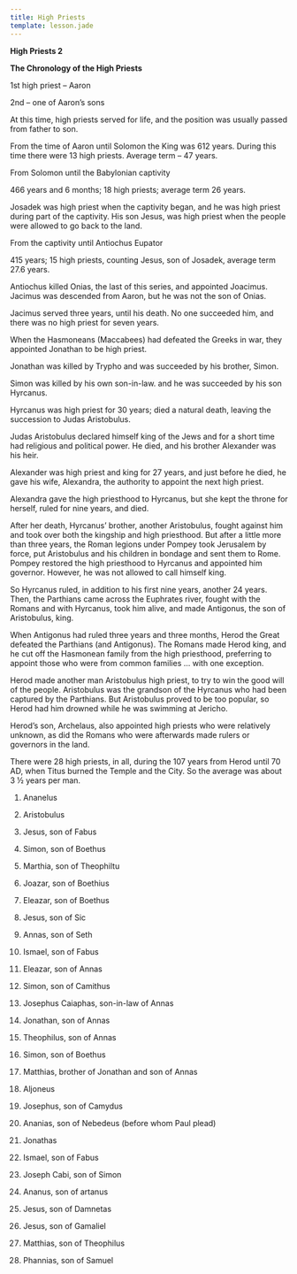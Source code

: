 ```yaml
---
title: High Priests
template: lesson.jade
---
```



**High Priests 2**

**The Chronology of the High Priests**

1st high priest – Aaron

2nd – one of Aaron’s sons

At this time, high priests served for life, and the position was usually
passed from father to son.

From the time of Aaron until Solomon the King was 612 years. During this
time there were 13 high priests. Average term – 47 years.

From Solomon until the Babylonian captivity

466 years and 6 months; 18 high priests; average term 26 years.

Josadek was high priest when the captivity began, and he was high priest
during part of the captivity. His son Jesus, was high priest when the
people were allowed to go back to the land.

From the captivity until Antiochus Eupator

415 years; 15 high priests, counting Jesus, son of Josadek, average term
27.6 years.

Antiochus killed Onias, the last of this series, and appointed Joacimus.
Jacimus was descended from Aaron, but he was not the son of Onias.

Jacimus served three years, until his death. No one succeeded him, and
there was no high priest for seven years.

When the Hasmoneans (Maccabees) had defeated the Greeks in war, they
appointed Jonathan to be high priest.

Jonathan was killed by Trypho and was succeeded by his brother, Simon.

Simon was killed by his own son-in-law. and he was succeeded by his son
Hyrcanus.

Hyrcanus was high priest for 30 years; died a natural death, leaving the
succession to Judas Aristobulus.

Judas Aristobulus declared himself king of the Jews and for a short time
had religious and political power. He died, and his brother Alexander
was his heir.

Alexander was high priest and king for 27 years, and just before he
died, he gave his wife, Alexandra, the authority to appoint the next
high priest.

Alexandra gave the high priesthood to Hyrcanus, but she kept the throne
for herself, ruled for nine years, and died.

After her death, Hyrcanus’ brother, another Aristobulus, fought against
him and took over both the kingship and high priesthood. But after a
little more than three years, the Roman legions under Pompey took
Jerusalem by force, put Aristobulus and his children in bondage and sent
them to Rome. Pompey restored the high priesthood to Hyrcanus and
appointed him governor. However, he was not allowed to call himself
king.

So Hyrcanus ruled, in addition to his first nine years, another 24
years. Then, the Parthians came across the Euphrates river, fought with
the Romans and with Hyrcanus, took him alive, and made Antigonus, the
son of Aristobulus, king.

When Antigonus had ruled three years and three months, Herod the Great
defeated the Parthians (and Antigonus). The Romans made Herod king, and
he cut off the Hasmonean family from the high priesthood, preferring to
appoint those who were from common families … with one exception.

Herod made another man Aristobulus high priest, to try to win the good
will of the people. Aristobulus was the grandson of the Hyrcanus who had
been captured by the Parthians. But Aristobulus proved to be too
popular, so Herod had him drowned while he was swimming at Jericho.

Herod’s son, Archelaus, also appointed high priests who were relatively
unknown, as did the Romans who were afterwards made rulers or governors
in the land.

There were 28 high priests, in all, during the 107 years from Herod
until 70 AD, when Titus burned the Temple and the City. So the average
was about 3 ½ years per man.

1. Ananelus

2. Aristobulus

3. Jesus, son of Fabus

4. Simon, son of Boethus

5. Marthia, son of Theophiltu

6. Joazar, son of Boethius

7. Eleazar, son of Boethus

8. Jesus, son of Sic

9. Annas, son of Seth

10. Ismael, son of Fabus

11. Eleazar, son of Annas

12. Simon, son of Camithus

13. Josephus Caiaphas, son-in-law of Annas

14. Jonathan, son of Annas

15. Theophilus, son of Annas

16. Simon, son of Boethus

17. Matthias, brother of Jonathan and son of Annas

18. Aljoneus

19. Josephus, son of Camydus

20. Ananias, son of Nebedeus (before whom Paul plead)

21. Jonathas

22. Ismael, son of Fabus

23. Joseph Cabi, son of Simon

24. Ananus, son of artanus

25. Jesus, son of Damnetas

26. Jesus, son of Gamaliel

27. Matthias, son of Theophilus

28. Phannias, son of Samuel

